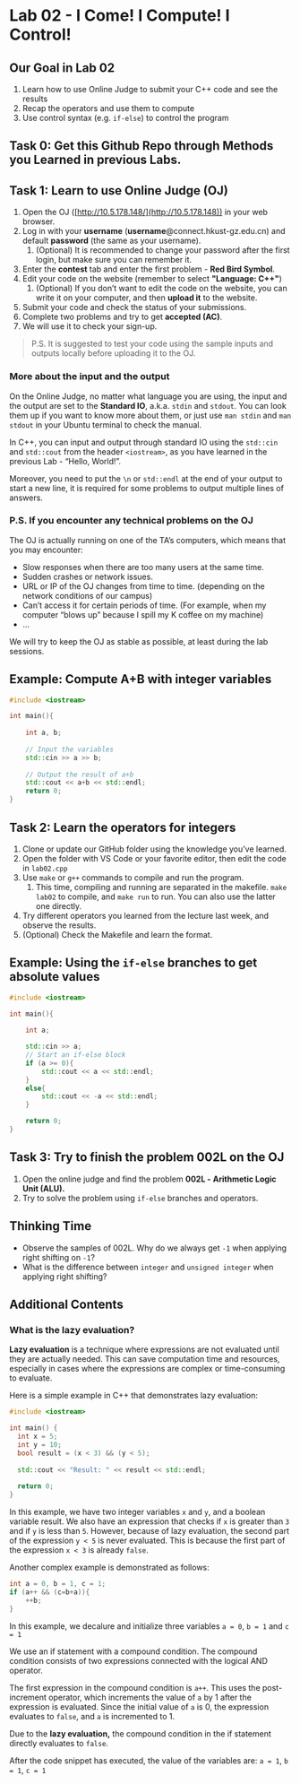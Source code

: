 # Lab 02 - I Come! I Compute! I Control!

## Our Goal in Lab 02

1. Learn how to use Online Judge to submit your C++ code and see the results
2. Recap the operators and use them to compute
3. Use control syntax (e.g. `if-else`) to control the program

## Task 0: Get this Github Repo through Methods you Learned in previous Labs.

## Task 1: Learn to use Online Judge (OJ)

1. Open the OJ ([http://10.5.178.148/](http://10.5.178.148)) in your web browser. 
2. Log in with your **username** (**username**@connect.hkust-gz.edu.cn) and default **password** (the same as your username).
    1. (Optional) It is recommended to change your password after the first login, but make sure you can remember it.
3. Enter the **contest** tab and enter the first problem - **Red Bird Symbol**.
4. Edit your code on the website (remember to select **"Language: C++"**)
    1. (Optional) If you don’t want to edit the code on the website, you can write it on your computer, and then **upload it** to the website.
5. Submit your code and check the status of your submissions.
6. Complete two problems and try to get **accepted (AC)**. 
7. We will use it to check your sign-up.

> P.S. It is suggested to test your code using the sample inputs and outputs locally before uploading it to the OJ.
### More about the input and the output

On the Online Judge, no matter what language you are using, the input and the output are set to the **Standard IO**, a.k.a. `stdin` and `stdout`. You can look them up if you want to know more about them, or just use `man stdin` and `man stdout` in your Ubuntu terminal to check the manual.

In C++, you can input and output through standard IO using the `std::cin` and `std::cout` from the header `<iostream>`, as you have learned in the previous Lab - “Hello, World!”. 

Moreover, you need to put the `\n` or `std::endl` at the end of your output to start a new line, it is required for some problems to output multiple lines of answers.

### P.S. If you encounter any technical problems on the OJ

The OJ is actually running on one of the TA’s computers, which means that you may encounter:

- Slow responses when there are too many users at the same time.
- Sudden crashes or network issues.
- URL or IP of the OJ changes from time to time. (depending on the network conditions of our campus)
- Can’t access it for certain periods of time. (For example, when my computer “blows up” because I spill my K coffee on my machine)
- …

We will try to keep the OJ as stable as possible, at least during the lab sessions.

## Example: Compute A+B with integer variables
```cpp
#include <iostream>

int main(){
	
	int a, b;
	
	// Input the variables
	std::cin >> a >> b;
	
	// Output the result of a+b
	std::cout << a+b << std::endl;
	return 0;
}
```

## Task 2: Learn the operators for integers

1. Clone or update our GitHub folder using the knowledge you’ve learned.
2. Open the folder with VS Code or your favorite editor, then edit the code in `lab02.cpp`
3. Use `make` or `g++` commands to compile and run the program.
    1. This time, compiling and running are separated in the makefile. `make lab02` to compile, and `make run` to run. You can also use the latter one directly.
4. Try different operators you learned from the lecture last week, and observe the results.
5. (Optional) Check the Makefile and learn the format.

## Example: Using the `if-else` branches to get absolute values

```cpp
#include <iostream>

int main(){
	
	int a;

	std::cin >> a;
	// Start an if-else block
	if (a >= 0){
		std::cout << a << std::endl;
	}
	else{
		std::cout << -a << std::endl;
	}

	return 0;
}
```

## Task 3: Try to finish the problem 002L on the OJ

1. Open the online judge and find the problem **002L -** **Arithmetic Logic Unit (ALU).**
2. Try to solve the problem using `if-else` branches and operators.

## Thinking Time

- Observe the samples of 002L. Why do we always get `-1` when applying right shifting on `-1`?
- What is the difference between `integer` and `unsigned integer` when applying right shifting?

## Additional Contents
### What is the lazy evaluation?
**Lazy evaluation** is a technique where expressions are not evaluated until they are actually needed. This can save computation time and resources, especially in cases where the expressions are complex or time-consuming to evaluate.

Here is a simple example in C++ that demonstrates lazy evaluation:
```CPP
#include <iostream>

int main() {
  int x = 5;
  int y = 10;
  bool result = (x < 3) && (y < 5);
  
  std::cout << "Result: " << result << std::endl;
  
  return 0;
}
```

In this example, we have two integer variables `x` and `y`, and a boolean variable result. We also have an expression that checks if `x` is greater than `3` and if `y` is less than `5`. However, because of lazy evaluation, the second part of the expression `y < 5` is never evaluated. This is because the first part of the expression `x < 3` is already `false`.

Another complex example is demonstrated as follows:
```CPP
int a = 0, b = 1, c = 1;
if (a++ && (c=b+a)){
	++b;
}
```
In this example, we decalure and initialize three variables `a = 0`, `b = 1` and `c = 1`

We use an if statement with a compound condition. The compound condition consists of two expressions connected with the logical AND operator.

The first expression in the compound condition is `a++`. This uses the post-increment operator, which increments the value of `a` by 1 after the expression is evaluated. Since the initial value of `a` is 0, the expression evaluates to `false`, and `a` is incremented to 1.

Due to the **lazy evaluation,** the compound condition in the if statement directly evaluates to `false`.

After the code snippet has executed, the value of the variables are: `a = 1`, `b = 1`, `c = 1`
